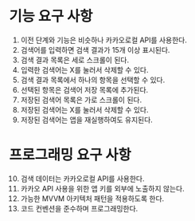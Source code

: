 # 기능 요구 사항
1. 이전 단계와 기능은 비슷하나 카카오로컬 API를 사용한다.
2. 검색어를 입력하면 검색 결과가 15개 이상 표시된다.
3. 검색 결과 목록은 세로 스크롤이 된다.
4. 입력한 검색어는 X를 눌러서 삭제할 수 있다.
5. 검색 결과 목록에서 하나의 항목을 선택할 수 있다.
6. 선택된 항목은 검색어 저장 목록에 추가된다.
7. 저장된 검색어 목록은 가로 스크롤이 된다.
8. 저장된 검색어는 X를 눌러서 삭제할 수 있다.
9. 저장된 검색어는 앱을 재실행하여도 유지된다.
# 프로그래밍 요구 사항
10. 검색 데이터는 카카오로컬 API를 사용한다.
11. 카카오 API 사용을 위한 앱 키를 외부에 노출하지 않는다.
12. 가능한 MVVM 아키텍처 패턴을 적용하도록 한다.
13. 코드 컨벤션을 준수하며 프로그래밍한다.
